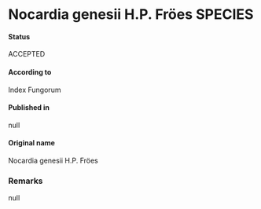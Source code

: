 Nocardia genesii H.P. Fröes SPECIES
=======

#### Status
ACCEPTED

#### According to
Index Fungorum

#### Published in
null

#### Original name
Nocardia genesii H.P. Fröes

### Remarks
null